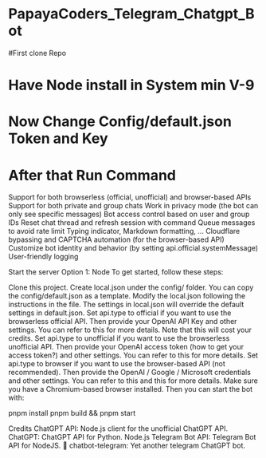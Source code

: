 # PapayaCoders_Telegram_Chatgpt_Bot
#First clone Repo
# Have Node install in System min V-9
# Now Change Config/default.json Token and Key
# After that Run Command

Support for both browserless (official, unofficial) and browser-based APIs
Support for both private and group chats
Work in privacy mode (the bot can only see specific messages)
Bot access control based on user and group IDs
Reset chat thread and refresh session with command
Queue messages to avoid rate limit
Typing indicator, Markdown formatting, ...
Cloudflare bypassing and CAPTCHA automation (for the browser-based API)
Customize bot identity and behavior (by setting api.official.systemMessage)
User-friendly logging

Start the server
Option 1: Node
To get started, follow these steps:

Clone this project.
Create local.json under the config/ folder. You can copy the config/default.json as a template.
Modify the local.json following the instructions in the file. The settings in local.json will override the default settings in default.json.
Set api.type to official if you want to use the browserless official API. Then provide your OpenAI API Key and other settings. You can refer to this for more details. Note that this will cost your credits.
Set api.type to unofficial if you want to use the browserless unofficial API. Then provide your OpenAI access token (how to get your access token?) and other settings. You can refer to this for more details.
Set api.type to browser if you want to use the browser-based API (not recommended). Then provide the OpenAI / Google / Microsoft credentials and other settings. You can refer to this and this for more details. Make sure you have a Chromium-based browser installed.
Then you can start the bot with:

pnpm install
pnpm build && pnpm start

Credits
ChatGPT API: Node.js client for the unofficial ChatGPT API.
ChatGPT: ChatGPT API for Python.
Node.js Telegram Bot API: Telegram Bot API for NodeJS.
🤖️ chatbot-telegram: Yet another telegram ChatGPT bot.
